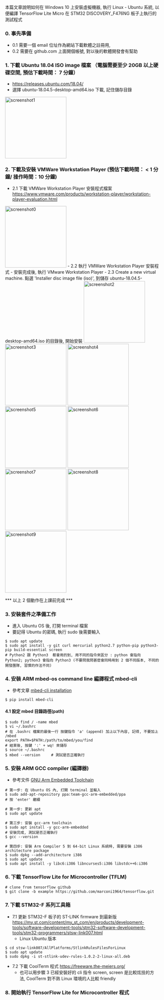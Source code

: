 本篇文章說明如何在 Windows 10 上安裝虛擬機器, 執行 Linux - Ubuntu 系統, 以便編譯 TensorFlow Lite Micro 在 STM32 DISCOVERY_F476NG 板子上執行的測試程式

### 0. 事先準備
- 0.1 需要一個 email 位址作為網站下載軟體之註冊用, 
- 0.2 需要在 github.com 上面開個帳號, 對以後的軟體開發會有幫助


### 1. 下載 Ubuntu 18.04 ISO image 檔案 （電腦需要至少 20GB 以上硬碟空間, 預估下載時間： 7 分鐘）
- https://releases.ubuntu.com/18.04/
- 選擇 ubuntu-18.04.5-desktop-amd64.iso 下載, 記住儲存目錄
<img src="screenshots/VmwarePhoto1.PNG" alt="screenshot1" style="height: 200px">

### 2. 下載及安裝 VMWare Workstation Player (預估下載時間： < 1 分鐘/ 操作時間：10 分鐘)
- 2.1 下載 VMWare Workstation Player 安裝程式檔案 https://www.vmware.com/products/workstation-player/workstation-player-evaluation.html
<img src="screenshots/VmwarePhoto0.PNG" alt="screenshot0" style="height: 200px">
- 2.2 執行 VMWare Workstation Player 安裝程式 
  - 安裝完成後, 執行 VMware Workstation Player
- 2.3 Create a new virtual machine. 點選 'Installer disc image file (iso)', 到儲存 ubuntu-18.04.5-desktop-amd64.iso 的目錄後, 開始安裝
<img src="screenshots/VmwarePhoto2.PNG" alt="screenshot2" style="height: 200px">
<img src="screenshots/VmwarePhoto3.PNG" alt="screenshot3" style="height: 200px">
<img src="screenshots/VmwarePhoto4.PNG" alt="screenshot4" style="height: 200px">
<img src="screenshots/VmwarePhoto5.PNG" alt="screenshot5" style="height: 200px">
<img src="screenshots/VmwarePhoto6.PNG" alt="screenshot6" style="height: 200px">
<img src="screenshots/VmwarePhoto7.PNG" alt="screenshot7" style="height: 200px">
<img src="screenshots/VmwarePhoto8.PNG" alt="screenshot8" style="height: 200px">
<img src="screenshots/VmwarePhoto9.PNG" alt="screenshot9" style="height: 200px">


*** 以上 2 個動作在上課前完成 ***

### 3. 安裝套件之準備工作
- 進入 Ubuntu OS 後, 打開 terminal 檔案
- 要記得 Ubuntu 的密碼, 執行 sudo 後需要輸入

```
$ sudo apt update
$ sudo apt install -y git curl mercurial python2.7 python-pip python3-pip build-essential screen
# Python2 跟 Python3  都會用的到, 用不同的指令來區分 : python 會指向 Python2; python3 會指向 Python3 (不要問我問甚麼會同時用到 2 個不同版本, 不同的開發團隊, 習慣的作法不同)
```

### 4. 安裝 ARM mbed-os command line 編譯程式 mbed-cli
- 參考文章 [mbed-cli installation](https://os.mbed.com/docs/mbed-os/v5.15/tools/manual-installation.html)

```
$ pip install mbed-cli
```
#### 4.1 設定 mbed 目錄路徑(path)

```
$ sudo find / -name mbed
$ vi ~/.bashrc
# 在 .bashrc 檔案的最後一行 按鍵指令 'a' (append) 加上以下內容, 記得, 不要加上 /mbed
export PATH=$PATH:/path/to/mbed/you/find
# 結束後, 按鍵 ':' + wq! 來儲存
$ source ~/.bashrc
$ mbed --version     # 測試是否正確執行
```

### 5. 安裝 ARM GCC compiler (編譯器)
- 參考文件 [GNU Arm Embedded Toolchain](https://launchpad.net/~team-gcc-arm-embedded/+archive/ubuntu/ppa)

```
# 第一步: 在 Ubuntu OS 內, 打開 terminal 並輸入
$ sudo add-apt-repository ppa:team-gcc-arm-embedded/ppa
# 按 'enter' 繼續

# 第一步: 更新 apt
$ sudo apt update

# 第三步: 安裝 gcc-arm toolchain
$ sudo apt install -y gcc-arm-embedded
# 安裝完成, 測試是否正確執行
$ gcc --version

# 第四步: 安裝 Arm Compiler 5 到 64-bit Linux 系統時, 需要安裝 i386 architecture package
$ sudo dpkg --add-architecture i386
$ sudo apt update
$ sudo apt install -y libc6:i386 libncurses5:i386 libstdc++6:i386
```

### 6. 下載 TensorFlow Lite for Microcontroller (TFLM)

```
# clone from tensorflow github
$ git clone -b example https://github.com/marconi1964/tensorflow.git
``` 

### 7. 下載 STM32-F 系列工具箱
- 7.1 更新 STM32-F 板子的 ST-LINK firmware 到最新版 https://my.st.com/content/my_st_com/en/products/development-tools/software-development-tools/stm32-software-development-tools/stm32-programmers/stsw-link007.html
  - Linux Ubuntu 版本
```
$ cd stsw-link007/AllPlatforms/StlinkRulesFilesForLinux
$ sudo apt update
$ sudo dpkg -i st-stlink-udev-rules-1.0.2-2-linux-all.deb
```
- 7.2 下載 CoolTerm 程式 https://freeware.the-meiers.org/ 
  - 也可以用步驟 3 已經安裝好的 cli 指令 screen, screen 是比較炫技的方法, CoolTerm 對不熟 Linux 環境的人比較 friendly

### 8. 開始執行 TensorFlow Lite for Microcontroller 程式